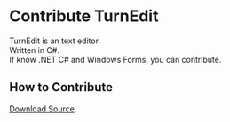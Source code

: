 # Contribute TurnEdit
TurnEdit is an text editor.  
Written in C#.  
If know .NET C# and Windows Forms, you can contribute.
## How to Contribute
[Download Source](https://github.com/suzuki3932/TurnEdit/releases/tag/1.0).
